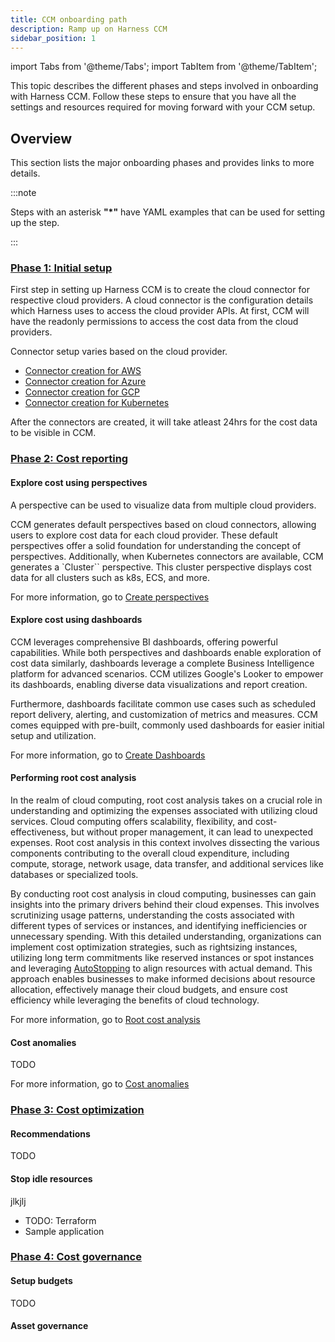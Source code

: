 ```yaml
---
title: CCM onboarding path
description: Ramp up on Harness CCM
sidebar_position: 1
---
```


import Tabs from '@theme/Tabs';
import TabItem from '@theme/TabItem';

This topic describes the different phases and steps involved in onboarding with Harness CCM. Follow these steps to ensure that you have all the settings and resources required for moving forward with your CCM setup.

## Overview

This section lists the major onboarding phases and provides links to more details.

:::note

Steps with an asterisk **"\*"** have YAML examples that can be used for setting up the step.

:::

### <a href="#phase-1-initial-setup"> Phase 1: Initial setup</a>

First step in setting up Harness CCM is to create the cloud connector for respective cloud providers. A cloud connector is the configuration details which Harness uses to access the cloud provider APIs. At first, CCM will have the readonly permissions to access the cost data from the cloud providers.

Connector setup varies based on the cloud provider.

- [Connector creation for AWS](docs/cloud-cost-management/get-started/onboarding-guide/set-up-cost-visibility-for-aws)
- [Connector creation for Azure](docs/cloud-cost-management/get-started/onboarding-guide/set-up-cost-visibility-for-azure)
- [Connector creation for GCP](docs/cloud-cost-management/get-started/onboarding-guide/set-up-cost-visibility-for-gcp)
- [Connector creation for Kubernetes](docs/cloud-cost-management/get-started/onboarding-guide/set-up-cost-visibility-for-kubernetes)

After the connectors are created, it will take atleast 24hrs for the cost data to be visible in CCM.

### <a href="#phase-2-deploy-to-qa"> Phase 2: Cost reporting </a>

#### Explore cost using perspectives

A perspective can be used to visualize data from multiple cloud providers. 

CCM generates default perspectives based on cloud connectors, allowing users to explore cost data for each cloud provider. These default perspectives offer a solid foundation for understanding the concept of perspectives. Additionally, when Kubernetes connectors are available, CCM generates a `Cluster`` perspective. This cluster perspective displays cost data for all clusters such as k8s, ECS, and more.

For more information, go to [Create perspectives](docs/cloud-cost-management/3-use-ccm-cost-reporting/1-ccm-perspectives/1-create-cost-perspectives.md)


#### Explore cost using dashboards

CCM leverages comprehensive BI dashboards, offering powerful capabilities. While both perspectives and dashboards enable exploration of cost data similarly, dashboards leverage a complete Business Intelligence platform for advanced scenarios. CCM utilizes Google's Looker to empower its dashboards, enabling diverse data visualizations and report creation.

Furthermore, dashboards facilitate common use cases such as scheduled report delivery, alerting, and customization of metrics and measures. CCM comes equipped with pre-built, commonly used dashboards for easier initial setup and utilization.

For more information, go to [Create Dashboards](docs/cloud-cost-management/3-use-ccm-cost-reporting/6-use-ccm-dashboards/access-ccm-dashboards.md)


#### Performing root cost analysis


In the realm of cloud computing, root cost analysis takes on a crucial role in understanding and optimizing the expenses associated with utilizing cloud services. Cloud computing offers scalability, flexibility, and cost-effectiveness, but without proper management, it can lead to unexpected expenses. Root cost analysis in this context involves dissecting the various components contributing to the overall cloud expenditure, including compute, storage, network usage, data transfer, and additional services like databases or specialized tools.

By conducting root cost analysis in cloud computing, businesses can gain insights into the primary drivers behind their cloud expenses. This involves scrutinizing usage patterns, understanding the costs associated with different types of services or instances, and identifying inefficiencies or unnecessary spending. With this detailed understanding, organizations can implement cost optimization strategies, such as rightsizing instances, utilizing long term commitments like reserved instances or spot instances and leveraging [AutoStopping](TODO) to align resources with actual demand. This approach enables businesses to make informed decisions about resource allocation, effectively manage their cloud budgets, and ensure cost efficiency while leveraging the benefits of cloud technology.

For more information, go to [Root cost analysis](docs/cloud-cost-management/3-use-ccm-cost-reporting/3-root-cost-analysis/perform-root-cost-analysis.md)


#### Cost anomalies

TODO

For more information, go to [Cost anomalies](docs/first-gen/cloud-cost-management/ccm-anomaly-detection/detect-cost-anomalies-with-ce.md)


### <a href="#phase-2-deploy-to-qa"> Phase 3: Cost optimization</a>

#### Recommendations


TODO


#### Stop idle resources


jlkjlj

- TODO: Terraform
- Sample application




### <a href="#phase-2-deploy-to-qa"> Phase 4: Cost governance</a>

#### Setup budgets

TODO


#### Asset governance